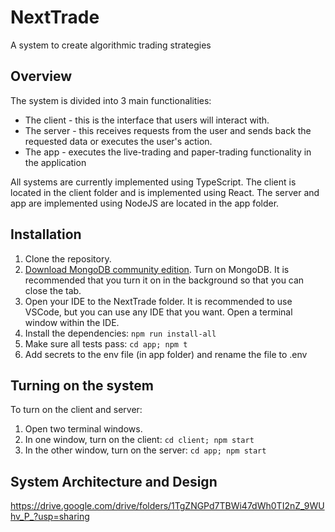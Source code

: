 # NextTrade

A system to create algorithmic trading strategies

## Overview

The system is divided into 3 main functionalities:

- The client - this is the interface that users will interact with.
- The server - this receives requests from the user and sends back the requested data or executes the user's action.
- The app - executes the live-trading and paper-trading functionality in the application

All systems are currently implemented using TypeScript. The client is located in the client folder and is implemented using React. The server and app are implemented using NodeJS are located in the app folder. 

## Installation

1. Clone the repository.
2. [Download MongoDB community edition](https://docs.mongodb.com/manual/administration/install-community/). Turn on MongoDB. It is recommended that you turn it on in the background so that you can close the tab.
3. Open your IDE to the NextTrade folder. It is recommended to use VSCode, but you can use any IDE that you want. Open a terminal window within the IDE.
4. Install the dependencies: `npm run install-all`
5. Make sure all tests pass: `cd app; npm t`
6. Add secrets to the env file (in app folder) and rename the file to .env

## Turning on the system

To turn on the client and server:

1. Open two terminal windows.
2. In one window, turn on the client: `cd client; npm start`
3. In the other window, turn on the server: `cd app; npm start`

## System Architecture and Design
https://drive.google.com/drive/folders/1TgZNGPd7TBWi47dWh0TI2nZ_9WUhv_P_?usp=sharing
